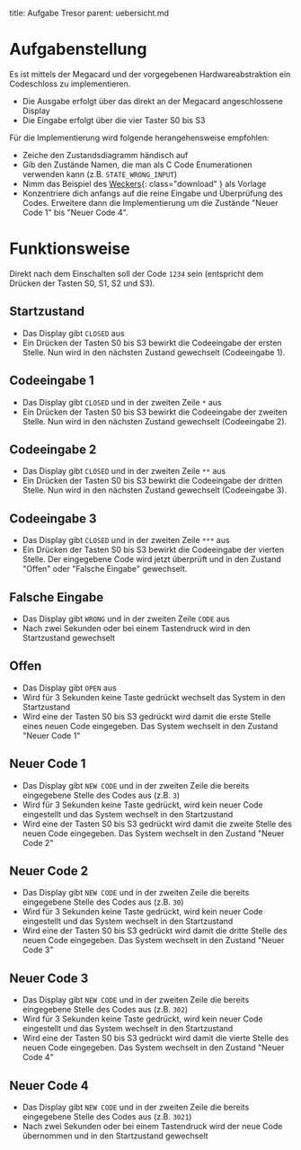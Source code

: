 title: Aufgabe Tresor
parent: uebersicht.md

# Aufgabenstellung

Es ist mittels der Megacard und der vorgegebenen Hardwareabstraktion ein Codeschloss zu implementieren.

* Die Ausgabe erfolgt über das direkt an der Megacard angeschlossene Display
* Die Eingabe erfolgt über die vier Taster S0 bis S3

Für die Implementierung wird folgende herangehensweise empfohlen:

* Zeiche den Zustandsdiagramm händisch auf
* Gib den Zustände Namen, die man als C Code Enumerationen verwenden kann (z.B. <code>STATE_WRONG_INPUT</code>)
* Nimm das Beispiel des [Weckers](embedded_watch.zip){: class="download" } als Vorlage
* Konzentriere dich anfangs auf die reine Eingabe und Überprüfung des Codes. Erweitere dann die Implementierung um die Zustände "Neuer Code 1" bis "Neuer Code 4".

# Funktionsweise
Direkt nach dem Einschalten soll der Code <code>1234</code> sein (entspricht dem Drücken der Tasten S0, S1, S2 und S3).

## Startzustand
* Das Display gibt <code>CLOSED</code> aus
* Ein Drücken der Tasten S0 bis S3 bewirkt die Codeeingabe der ersten Stelle. Nun wird in den nächsten Zustand gewechselt (Codeeingabe 1).

## Codeeingabe 1
* Das Display gibt <code>CLOSED</code> und in der zweiten Zeile <code>*</code> aus
* Ein Drücken der Tasten S0 bis S3 bewirkt die Codeeingabe der zweiten Stelle. Nun wird in den nächsten Zustand gewechselt (Codeeingabe 2).

## Codeeingabe 2
* Das Display gibt <code>CLOSED</code> und in der zweiten Zeile <code>**</code> aus
* Ein Drücken der Tasten S0 bis S3 bewirkt die Codeeingabe der dritten Stelle. Nun wird in den nächsten Zustand gewechselt (Codeeingabe 3).

## Codeeingabe 3
* Das Display gibt <code>CLOSED</code> und in der zweiten Zeile <code>***</code> aus
* Ein Drücken der Tasten S0 bis S3 bewirkt die Codeeingabe der vierten Stelle. Der eingegebene Code wird jetzt überprüft und in den Zustand "Offen" oder "Falsche Eingabe" gewechselt.

## Falsche Eingabe
* Das Display gibt <code>WRONG</code> und in der zweiten Zeile <code>CODE</code> aus
* Nach zwei Sekunden oder bei einem Tastendruck wird in den Startzustand gewechselt

## Offen
* Das Display gibt <code>OPEN</code> aus
* Wird für 3 Sekunden keine Taste gedrückt wechselt das System in den Startzustand
* Wird eine der Tasten S0 bis S3 gedrückt wird damit die erste Stelle eines neuen Code eingegeben. Das System wechselt in den Zustand "Neuer Code 1"

## Neuer Code 1
* Das Display gibt <code>NEW CODE</code> und in der zweiten Zeile die bereits eingegebene Stelle des Codes aus (z.B. <code>3</code>)
* Wird für 3 Sekunden keine Taste gedrückt, wird kein neuer Code eingestellt und das System wechselt in den Startzustand
* Wird eine der Tasten S0 bis S3 gedrückt wird damit die zweite Stelle des neuen Code eingegeben. Das System wechselt in den Zustand "Neuer Code 2"

## Neuer Code 2
* Das Display gibt <code>NEW CODE</code> und in der zweiten Zeile die bereits eingegebene Stelle des Codes aus (z.B. <code>30</code>)
* Wird für 3 Sekunden keine Taste gedrückt, wird kein neuer Code eingestellt und das System wechselt in den Startzustand
* Wird eine der Tasten S0 bis S3 gedrückt wird damit die dritte Stelle des neuen Code eingegeben. Das System wechselt in den Zustand "Neuer Code 3"

## Neuer Code 3
* Das Display gibt <code>NEW CODE</code> und in der zweiten Zeile die bereits eingegebene Stelle des Codes aus (z.B. <code>302</code>)
* Wird für 3 Sekunden keine Taste gedrückt, wird kein neuer Code eingestellt und das System wechselt in den Startzustand
* Wird eine der Tasten S0 bis S3 gedrückt wird damit die vierte Stelle des neuen Code eingegeben. Das System wechselt in den Zustand "Neuer Code 4"

## Neuer Code 4
* Das Display gibt <code>NEW CODE</code> und in der zweiten Zeile die bereits eingegebene Stelle des Codes aus (z.B. <code>3021</code>)
* Nach zwei Sekunden oder bei einem Tastendruck wird der neue Code übernommen und in den Startzustand gewechselt
